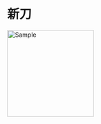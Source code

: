 # 新刀

<img src="https://github.com/Xindot/Xindot.com/blob/master/Xindot-logo-200-200.png?raw=true" alt="Sample"  width="200">
